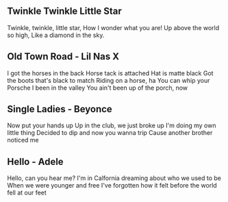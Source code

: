 ## Twinkle Twinkle Little Star

Twinkle, twinkle, little star,
How I wonder what you are!
Up above the world so high,
Like a diamond in the sky.

## Old Town Road - Lil Nas X

I got the horses in the back
Horse tack is attached
Hat is matte black
Got the boots that's black to match
Riding on a horse, ha
You can whip your Porsche
I been in the valley
You ain't been up of the porch, now

## Single Ladies - Beyonce

Now put your hands up
Up in the club, we just broke up
I'm doing my own little thing
Decided to dip and now you wanna trip
Cause another brother noticed me

## Hello - Adele

Hello, can you hear me?
I'm in Calfornia dreaming about who we used to be
When we were younger and free
I've forgotten how it felt before the world fell at our feet
